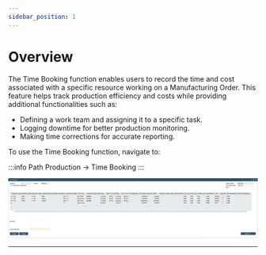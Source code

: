 ```yaml
---
sidebar_position: 1
---
```


# Overview

The Time Booking function enables users to record the time and cost associated with a specific resource working on a Manufacturing Order. This feature helps track production efficiency and costs while providing additional functionalities such as:

- Defining a work team and assigning it to a specific task.
- Logging downtime for better production monitoring.
- Making time corrections for accurate reporting.

To use the Time Booking function, navigate to:

:::info Path
    Production → Time Booking
:::

![Time Booking](./media/overview/time-booking.webp)

---
